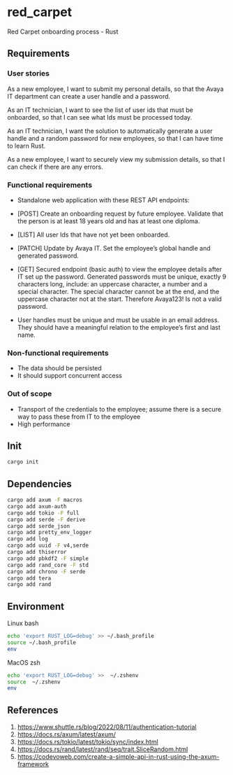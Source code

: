 # red_carpet

Red Carpet onboarding process - Rust

## Requirements

### User stories

As a new employee, I want to submit my personal details, so that the Avaya IT department can create a user handle and a password.

As an IT technician, I want to see the list of user ids that must be onboarded, so that I can see what Ids must be processed today.

As an IT technician, I want the solution to automatically generate a user handle and a random password for new employees, so that I can have time to learn Rust.

As a new employee, I want to securely view my submission details, so that I can check if there are any errors.

### Functional requirements

- Standalone web application with these REST API endpoints:

- [POST] Create an onboarding request by future employee. Validate that the person is at least 18 years old and has at least one diploma.

- [LIST] All user Ids that have not yet been onboarded.

- [PATCH] Update by Avaya IT. Set the employee’s global handle and generated password.

- [GET] Secured endpoint (basic auth) to view the employee details after IT set up the password. Generated passwords must be unique, exactly 9 characters long, include: an uppercase character, a number and a special character. The special character cannot be at the end, and the uppercase character not at the start. Therefore Avaya123! Is not a valid password.

- User handles must be unique and must be usable in an email address. They should have a meaningful relation to the employee’s first and last name.

### Non-functional requirements

- The data should be persisted
- It should support concurrent access

### Out of scope

- Transport of the credentials to the employee; assume there is a secure way to pass these from IT to the employee
- High performance

## Init

```sh
cargo init
```

## Dependencies

```sh
cargo add axum -F macros
cargo add axum-auth
cargo add tokio -F full
cargo add serde -F derive
cargo add serde_json
cargo add pretty_env_logger
cargo add log
cargo add uuid -F v4,serde
cargo add thiserror
cargo add pbkdf2 -F simple
cargo add rand_core -F std
cargo add chrono -F serde
cargo add tera
cargo add rand
```

## Environment

Linux bash

```bash
echo 'export RUST_LOG=debug' >> ~/.bash_profile
source ~/.bash_profile
env
```

MacOS zsh

```zsh
echo 'export RUST_LOG=debug' >>  ~/.zshenv
source  ~/.zshenv
env
```

## References

1. <https://www.shuttle.rs/blog/2022/08/11/authentication-tutorial>
2. <https://docs.rs/axum/latest/axum/>
3. <https://docs.rs/tokio/latest/tokio/sync/index.html>
4. <https://docs.rs/rand/latest/rand/seq/trait.SliceRandom.html>
5. <https://codevoweb.com/create-a-simple-api-in-rust-using-the-axum-framework>
